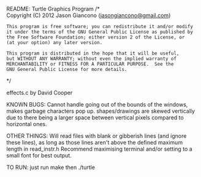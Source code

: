 README:
Turtle Graphics Program
/*  
    Copyright (C) 2012 Jason Giancono (jasongiancono@gmail.com)

    This program is free software; you can redistribute it and/or modify
    it under the terms of the GNU General Public License as published by
    the Free Software Foundation; either version 2 of the License, or
    (at your option) any later version.

    This program is distributed in the hope that it will be useful,
    but WITHOUT ANY WARRANTY; without even the implied warranty of
    MERCHANTABILITY or FITNESS FOR A PARTICULAR PURPOSE.  See the
    GNU General Public License for more details.
*/

effects.c by David Cooper

KNOWN BUGS:
Cannot handle going out of the bounds of the windows, makes garbage characters pop up.
shapes/drawings are skewed vertically due to there being a larger space between vertical pixels compared to horizontal ones.

OTHER THINGS:
Will read files with blank or gibberish lines (and ignore these lines), as long as those lines aren't above the defined maximum length in read_instr.h
Recommend maximising terminal and/or setting to a small font for best output.

TO RUN:
just run make then ./turtle <instruction file>